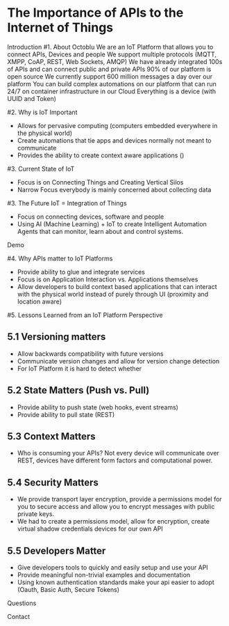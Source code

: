 # The Importance of APIs to the Internet of Things

Introduction
#1. About Octoblu
 We are an IoT Platform that allows you to connect APIs, Devices and people
 We support multiple protocols (MQTT, XMPP, CoAP, REST, Web Sockets, AMQP)
 We have already integrated 100s of APIs and can connect public and private APIs
 90% of our platform is open source
 We currently support 600 million messages a day over our platform
 You can build complex automations on our platform that can run 24/7 on container infrastructure in our Cloud
 Everything is a device (with UUID and Token)

#2. Why is IoT Important
- Allows for pervasive computing (computers embedded everywhere in the physical world)
- Create automations that tie apps and devices normally not meant to communicate
- Provides the ability to create context aware applications ()

#3. Current State of IoT
 - Focus is on Connecting Things and Creating Vertical Silos
 - Narrow Focus everybody is mainly concerned about collecting data

#3. The Future
IoT = Integration of Things
- Focus on connecting devices, software and people
- Using AI (Machine Learning) + IoT to create Intelligent Automation Agents that can
  monitor, learn about and control systems.

Demo

#4. Why APIs matter to IoT Platforms
 - Provide ability to glue and integrate services
 - Focus is on Application Interaction vs. Applications themselves
 - Allow developers to build context based applications that can interact with
   the physical world instead of purely through UI (proximity and location aware)

#5. Lessons Learned from an IoT Platform  Perspective
## 5.1 Versioning matters
  - Allow backwards compatibility with future versions
  - Communicate version changes and allow for version change detection
  - For IoT Platform it is hard to detect whether
## 5.2 State Matters (Push vs. Pull)
  - Provide ability to push state (web hooks, event streams)
  - Provide ability to pull state (REST)
## 5.3 Context Matters
 - Who is consuming your APIs?
Not every device will communicate over REST, devices have different form factors and computational power.
## 5.4 Security Matters
 - We provide transport layer encryption, provide a permissions model for you to secure access and allow you to encrypt
  messages with public private keys.
- We had to create a permissions model, allow for encryption, create virtual shadow credentials devices for our own API
## 5.5 Developers Matter
  - Give developers tools to quickly and easily setup and use your API
  - Provide meaningful non-trivial examples and documentation
  - Using known authentication standards make your api easier to adopt (Oauth, Basic Auth, Secure Tokens)

Questions

Contact
